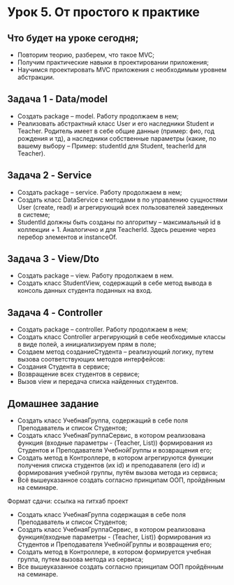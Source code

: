 # Урок 5. От простого к практике

## Что будет на уроке сегодня;
- Повторим теорию, разберем, что такое MVC;
- Получим практические навыки в проектировании приложения;
- Научимся проектировать MVC приложения с необходимым уровнем абстракции.

## Задача 1 - Data/model
- Создать package – model. Работу продолжаем в нем;
- Реализовать абстрактный класс User и его наследники Student и Teacher. Родитель имеет в себе общие данные (пример: фио, год рождения и тд), а наследники собственные параметры (какие, по вашему выбору – Пример: studentId для Student, teacherId для Teacher).

## Задача 2 - Service
- Создать package – service. Работу продолжаем в нем;
- Создать класс DataService с методами в по управлению сущностями User (create, read) и агрегирующий всех пользователей заведенных в системе;
- StudentId должны быть созданы по алгоритму – максимальный id в коллекции + 1. Аналогично и для TeacherId. Здесь решение через перебор элементов и instanceOf.

## Задача 3 - View/Dto
- Создать package – view. Работу продолжаем в нем.
- Создать класс StudentView, содержащий в себе метод вывода в консоль данных студента поданных на вход.

## Задача 4 - Controller
- Создать package – controller. Работу продолжаем в нем;
- Создать класс Controller агрегирующий в себе необходимые классы в виде полей, а инициализируем прям в поле;
- Создаем метод созданиеСтудента – реализующий логику, путем вызова соответствующих методов интерфейсов:
- Создания Студента в сервисе;
- Возвращение всех студентов в сервисе;
- Вызов view и передача списка найденных студентов.

## Домашнее задание

- Создать класс УчебнаяГруппа, содержащий в себе поля Преподаватель и список Студентов;
- Создать класс УчебнаяГруппаСервис, в котором реализована функция (входные параметры - (Teacher, List<Strudent>)) формирования из Студентов и Преподавателя УчебнойГруппы и возвращения его;
- Создать метод в Контроллере, в котором агрегируются функции получения списка студентов (их id) и преподавателя (его id) и формирования учебной группы, путём вызова метода из сервиса;
- Всё вышеуказанное создать согласно принципам ООП, пройдённым на семинаре.

Формат сдачи: ссылка на гитхаб проект

- Создать класс УчебнаяГруппа содержащая в себе поля Преподаватель и список Студентов;
- Создать класс УчебнаяГруппаСервис, в котором реализована функция(входные параметры - (Teacher, List<Strudent>)) формирования из Студентов и Преподавателя УчебнойГруппы и возвращения его;
- Создать метод в Контроллере, в котором формируется учебная группа, путем вызова метода из сервиса;
- Все вышеуказанное создать согласно принципам ООП пройдённым на семинаре.